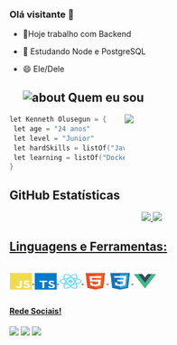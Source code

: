 ### Olá visitante 👋

- 🔭Hoje trabalho com Backend
- 🌱 Estudando Node e PostgreSQL
- 😄 Ele/Dele


  ## <img width="45" alt="about" src="https://raw.github.com/elizarov/elizarov/master/about.png"> Quem eu sou

  <img align="right" width="300" src="https://i2.wp.com/allhtaccess.info/wp-content/uploads/2018/03/programming.gif?fit=1281%2C716&ssl=1" />
  
```kotlin
let Kenneth Olusegun = {
 let age = "24 anos"
 let level = "Junior"
 let hardSkills = listOf("JavaScript", "Node", "React", "TypeScript", "MySQL", "MongoDB") 
 let learning = listOf("Docker", "AWS", "TDD", "Streams e Buffer", "PostgreSQL")
}
```
## **GitHub Estatísticas**
<div align="center">
  <a href="https://github.com/KennethOlusegun">
  <img height="180em" src="https://github-readme-stats.vercel.app/api?username=kennetholusegun&show_icons=true&theme=dark&include_all_commits=true&count_private=true"/>
  <img height="180em" src="https://github-readme-stats.vercel.app/api/top-langs/?username=kennetholusegun&layout=compact&langs_count=7&theme=dark"/>
</div>
  
  ## **Linguagens e Ferramentas:**  
  <div style="display: inline_block"><br>
  <img align="center" alt="Kenny-Js" height="30" width="40" src="https://raw.githubusercontent.com/devicons/devicon/master/icons/javascript/javascript-plain.svg">
  <img align="center" alt="Kenny-Ts" height="30" width="40" src="https://raw.githubusercontent.com/devicons/devicon/master/icons/typescript/typescript-plain.svg">
  <img align="center" alt="Kenny-React" height="30" width="40" src="https://raw.githubusercontent.com/devicons/devicon/master/icons/react/react-original.svg">
  <img align="center" alt="Kenny-HTML" height="30" width="40" src="https://raw.githubusercontent.com/devicons/devicon/master/icons/html5/html5-original.svg">
  <img align="center" alt="Kenny-CSS" height="30" width="40" src="https://raw.githubusercontent.com/devicons/devicon/master/icons/css3/css3-original.svg">
  <img align="center" alt="Kenny-Vue" height="30" width="40" src="https://raw.githubusercontent.com/devicons/devicon/master/icons/vuejs/vuejs-original.svg">
</div>
  
  ##
  
  #### Rede Sociais!
  <div> 
  <a href="https://www.instagram.com/kennethdornellesde/" target="_blank"><img src="https://img.shields.io/badge/-Instagram-%23E4405F?style=for-the-badge&logo=instagram&logoColor=white" target="_blank"></a>
  <a href = "mailto:kennetholusegun@gmail.com"><img src="https://img.shields.io/badge/-Gmail-%23333?style=for-the-badge&logo=gmail&logoColor=white" target="_blank"></a>
  <a href="https://www.linkedin.com/in/kennethjesus/" target="_blank"><img src="https://img.shields.io/badge/-LinkedIn-%230077B5?style=for-the-badge&logo=linkedin&logoColor=white" target="_blank"></a> 
 
 
</div>
